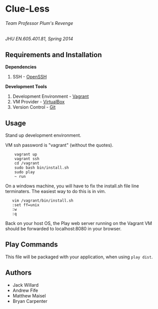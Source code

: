 # Clue-Less
###### Team Professor Plum's Revenge
_JHU EN.605.401.81, Spring 2014_

## Requirements and Installation

**Dependencies**

1. SSH - [OpenSSH](http://sourceforge.net/projects/sshwindows/files/OpenSSH%20for%20Windows%20-%20Release/3.8p1-1%2020040709%20Build/setupssh381-20040709.zip/download)

**Development Tools**

1. Development Environment - [Vagrant](http://www.vagrantup.com/)
2. VM Provider - [VirtualBox](https://www.virtualbox.org/)
3. Version Control - [Git](http://gitscm.com/)

## Usage
Stand up development environment.

VM ssh password is "vagrant" (without the quotes).

```
    vagrant up
    vagrant ssh
    cd /vagrant
    sudo bash bin/install.sh
    sudo play
    ~ run
```

On a windows machine, you will have to fix the install.sh file line terminaters.  The easiest way to do this is in vim.

```
   vim /vagrant/bin/install.sh
   :set ff=unix
   :w
   :q
```

Back on your host OS, the Play web server running on the Vagrant VM should be forwarded to localhost:8080 in your browser.

## Play Commands

This file will be packaged with your application, when using `play dist`.

## Authors
+ Jack Willard
+ Andrew Fife
+ Matthew Maisel
+ Bryan Carpenter
